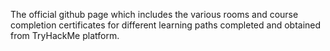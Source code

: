 The official github page which includes the various rooms and course completion certificates for different learning paths completed and obtained from TryHackMe platform.

<!---
ADI-KAC/ADI-KAC is a ✨ special ✨ repository because its `README.md` (this file) appears on your GitHub profile.
You can click the Preview link to take a look at your changes.
--->
